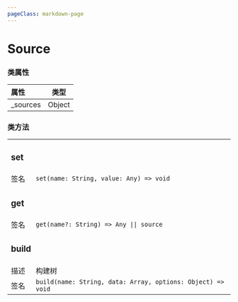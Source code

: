 ```yaml
---
pageClass: markdown-page
---
```


# Source

<h3>类属性</h3>

| 属性        | 类型           | 
| :------------- |:-------------:|
| _sources     | Object        |  

<h3>类方法</h3>

<table>
    <tr class="title">
        <td colspan="2"><h3>set</h3></td>    
    </tr>
    <tr>
        <td width="40px">签名</td> 
        <td><code>set(name: String, value: Any) => void</code></td> 
   </tr>
    <tr class="title">
        <td colspan="2"><h3>get</h3></td>    
    </tr>
    <tr>
        <td>签名</td> 
        <td><code>get(name?: String) => Any || source</code></td> 
   </tr>
    <tr class="title">
        <td colspan="2"><h3>build</h3></td>    
    </tr>
     <tr>
        <td>描述</td> 
        <td>构建树</td> 
    </tr>
    <tr>
        <td>签名</td> 
        <td><code>build(name: String, data: Array, options: Object) => void</code></td> 
   </tr>
</table>
